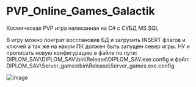 # PVP_Online_Games_Galactik
Космическая PVP игра написанная на C# с СУБД MS SQL

В игру можно поиграт восстановив БД и загрузить INSERT флагов и ключей а так же на наком ПК должен быть запущен север игры.
НУ и прописать новую конфигурацию в файле по пути: DIPLOM_SAV\DIPLOM_SAV\bin\Release\DIPLOM_SAV.exe.config и файл: DIPLOM_SAV\Server_games\bin\Release\Server_games.exe.config

![image](https://user-images.githubusercontent.com/64767365/193083295-22423d70-eca9-40f8-8238-e38db06cbb57.png)
